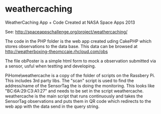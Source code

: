 weathercaching
==============

WeatherCaching App + Code Created at NASA Space Apps 2013

See: http://spaceappschallenge.org/project/weathercaching/

The code in the PHP folder is the web app created uding CakePHP which stores observations to the data base. This data can be browsed at http://weatherboxing-theomccaie.rhcloud.com/obs

The file obPoster is a simple html form to mock a observation submitted via a sensor, usful when testting and developing.

PiHome\weathercache is a copy of the folder of scripts on the Rassbery Pi. This includes 3rd party libs. The "scan" script is used to find the address/name of the SensorTag the is doing the monitoring. This looks like "BC:6A:29:C3:A1:27" and needs to be set in the script weathercache.  weathercache is the main script that runs continuously and takes the SensorTag observations and puts them in QR code which redirects to the web app with the data send in the query string.



